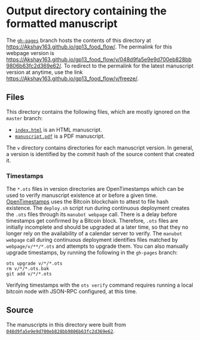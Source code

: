 # Output directory containing the formatted manuscript

The [`gh-pages`](https://github.com/Akshay163/gp13_food_flow/tree/gh-pages) branch hosts the contents of this directory at <https://Akshay163.github.io/gp13_food_flow/>.
The permalink for this webpage version is <https://Akshay163.github.io/gp13_food_flow/v/048d9fa5e9e9d700eb828bb9806b63fc2d369e62/>.
To redirect to the permalink for the latest manuscript version at anytime, use the link <https://Akshay163.github.io/gp13_food_flow/v/freeze/>.

## Files

This directory contains the following files, which are mostly ignored on the `master` branch:

+ [`index.html`](index.html) is an HTML manuscript.
+ [`manuscript.pdf`](manuscript.pdf) is a PDF manuscript.

The `v` directory contains directories for each manuscript version.
In general, a version is identified by the commit hash of the source content that created it.

### Timestamps

The `*.ots` files in version directories are OpenTimestamps which can be used to verify manuscript existence at or before a given time.
[OpenTimestamps](https://opentimestamps.org/) uses the Bitcoin blockchain to attest to file hash existence.
The `deploy.sh` script run during continuous deployment creates the `.ots` files through its `manubot webpage` call.
There is a delay before timestamps get confirmed by a Bitcoin block.
Therefore, `.ots` files are initially incomplete and should be upgraded at a later time, so that they no longer rely on the availability of a calendar server to verify.
The `manubot webpage` call during continuous deployment identifies files matched by `webpage/v/**/*.ots` and attempts to upgrade them.
You can also manually upgrade timestamps, by running the following in the `gh-pages` branch:

```shell
ots upgrade v/*/*.ots
rm v/*/*.ots.bak
git add v/*/*.ots
```

Verifying timestamps with the `ots verify` command requires running a local bitcoin node with JSON-RPC configured, at this time.

## Source

The manuscripts in this directory were built from
[`048d9fa5e9e9d700eb828bb9806b63fc2d369e62`](https://github.com/Akshay163/gp13_food_flow/commit/048d9fa5e9e9d700eb828bb9806b63fc2d369e62).
